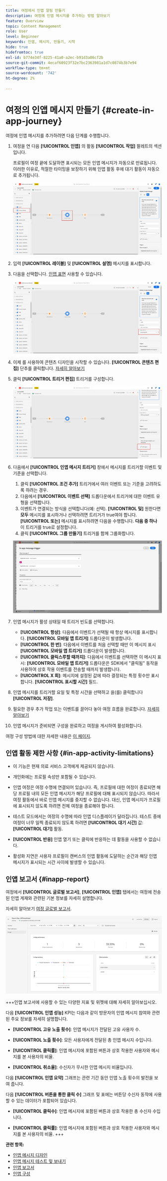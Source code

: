 ```yaml
---
title: 여정에서 인앱 알림 만들기
description: 여정에 인앱 메시지를 추가하는 방법 알아보기
feature: Overview
topic: Content Management
role: User
level: Beginner
keywords: 인앱, 메시지, 만들기, 시작
hide: true
hidefromtoc: true
exl-id: b774e34f-8225-41a0-a2ec-b91d3a86cf2b
source-git-commit: 4ecaf60923f32e7bc2363981a1d7c0874b3b7e94
workflow-type: tm+mt
source-wordcount: '742'
ht-degree: 2%

---
```



# 여정의 인앱 메시지 만들기 {#create-in-app-journey}

여정에 인앱 메시지를 추가하려면 다음 단계를 수행합니다.

1. 여정을 연 다음 **[!UICONTROL 인앱]** 의 활동 **[!UICONTROL 작업]** 팔레트의 섹션입니다.

   프로필이 여정 끝에 도달하면 표시되는 모든 인앱 메시지가 자동으로 만료됩니다. 이러한 이유로, 적절한 타이밍을 보장하기 위해 인앱 활동 후에 대기 활동이 자동으로 추가됩니다.

   ![](assets/in_app_journey_1.png)

1. 입력 **[!UICONTROL 레이블]** 및 **[!UICONTROL 설명]** 메시지를 표시합니다.

1. 다음을 선택합니다. [인앱 표면](inapp-configuration.md) 사용할 수 있습니다.

   ![](assets/in_app_journey_2.png)

1. 이제 를 사용하여 콘텐츠 디자인을 시작할 수 있습니다. **[!UICONTROL 콘텐츠 편집]** 단추를 클릭합니다. [자세히 알아보기](design-in-app.md)

1. 클릭 **[!UICONTROL 트리거 편집]** 트리거를 구성합니다.

   ![](assets/in_app_journey_4.png)

1. 다음에서 **[!UICONTROL 인앱 메시지 트리거]** 창에서 메시지를 트리거할 이벤트 및 기준을 선택합니다.

   1. 클릭 **[!UICONTROL 조건 추가]** 트리거에서 여러 이벤트 또는 기준을 고려하도록 하려는 경우.
   1. 다음에서 **[!UICONTROL 이벤트 선택]** 드롭다운에서 트리거에 대한 이벤트 유형을 선택합니다.
   1. 이벤트가 연결되는 방식을 선택합니다(예: 선택). **[!UICONTROL 및]** 원한다면 **모두** 메시지를 표시하거나 선택하려면 트리거가 true여야 합니다. **[!UICONTROL 또는]** 메시지를 표시하려면 다음을 수행합니다. **다음 중 하나** 이 트리거를 true로 설정합니다.
   1. 클릭 **[!UICONTROL 그룹 만들기]** 트리거를 함께 그룹화합니다.

   ![](assets/in_app_journey_3.png)

1. 인앱 메시지가 활성 상태일 때 트리거 빈도를 선택합니다.

   * **[!UICONTROL 항상]**: 다음에서 이벤트가 선택될 때 항상 메시지를 표시합니다. **[!UICONTROL 모바일 앱 트리거]** 드롭다운이 발생합니다.
   * **[!UICONTROL 한 번]**: 다음에서 이벤트를 처음 선택할 때만 이 메시지 표시 **[!UICONTROL 모바일 앱 트리거]** 드롭다운이 발생합니다.
   * **[!UICONTROL 클릭스루할 때까지]**: 다음에서 이벤트를 선택하면 이 메시지 표시: **[!UICONTROL 모바일 앱 트리거]** 드롭다운은 SDK에서 &quot;클릭됨&quot; 동작을 사용하여 상호 작용 이벤트를 전송할 때까지 발생합니다.
   * **[!UICONTROL X 회]**: 메시지에 설정된 값에 따라 결정되는 특정 횟수만 표시합니다. **[!UICONTROL 표시할 시간]** 필드.

1. 인앱 메시지를 트리거할 요일 및 특정 시간을 선택하고 을(를) 클릭합니다 **[!UICONTROL 저장]**.

1. 필요한 경우 추가 작업 또는 이벤트를 끌어다 놓아 여정 흐름을 완료합니다. [자세히 알아보기](../building-journeys/about-journey-activities.md)

1. 인앱 메시지가 준비되면 구성을 완료하고 여정을 게시하여 활성화합니다.

여정 구성 방법에 대한 자세한 내용은 [이 페이지](../building-journeys/journey-gs.md).

## 인앱 활동 제한 사항 {#in-app-activity-limitations}

* 이 기능은 현재 의료 서비스 고객에게 제공되지 않습니다.

* 개인화에는 프로필 속성만 포함될 수 있습니다.

* 인앱 여정은 여정 수명에 연결되어 있습니다. 즉, 프로필에 대한 여정이 종료되면 해당 프로필 내의 모든 인앱 메시지가 해당 프로필에 대해 표시되지 않습니다.  따라서 여정 활동에서 바로 인앱 메시지를 중지할 수 없습니다. 대신, 인앱 메시지가 프로필에 표시되지 않도록 하려면 전체 여정을 종료해야 합니다.

* 테스트 모드에서는 여정의 수명에 따라 인앱 디스플레이가 달라집니다. 테스트 중에 여정이 너무 일찍 종료되지 않도록 하려면 **[!UICONTROL 대기 시간]** 값: **[!UICONTROL 대기]** 활동.

* **[!UICONTROL 반응]** 인앱 열기 또는 클릭에 반응하는 데 활동을 사용할 수 없습니다.

* 활성화 지연은 사용자 프로필이 캔버스의 인앱 활동에 도달하는 순간과 해당 인앱 메시지가 표시되는 시간 사이에 발생할 수 있습니다.

## 인앱 보고서  {#inapp-report}

여정에서 **[!UICONTROL 글로벌 보고서]**, **[!UICONTROL 인앱]** 탭에서는 여정에 전송된 인앱 게재와 관련된 기본 정보를 자세히 설명합니다.

자세히 알아보기 [여정 글로벌 보고서](../reports/journey-global-report.md).

![](assets/in-app-journey-report.png)

+++인앱 보고서에 사용할 수 있는 다양한 지표 및 위젯에 대해 자세히 알아보십시오.

다음 **[!UICONTROL 인앱 성능]** KPI는 다음과 같이 방문자의 인앱 메시지 참여와 관련된 주요 정보를 자세히 설명합니다.

* **[!UICONTROL 고유 노출 횟수]**: 인앱 메시지가 전달된 고유 사용자 수.

* **[!UICONTROL 노출 횟수]**: 모든 사용자에게 전달된 총 인앱 메시지 수입니다.

* **[!UICONTROL 클릭률]**: 인앱 메시지에 포함된 버튼과 상호 작용한 사용자와 메시지를 본 사용자의 비율.

* **[!UICONTROL 취소율]**: 수신자가 무시한 인앱 메시지 비율입니다.

다음 **[!UICONTROL 인앱 요약]** 그래프는 관련 기간 동안 인앱 노출 횟수의 발전을 보여 줍니다.

다음 **[!UICONTROL 버튼을 통한 클릭 수]** 그래프 및 표에는 버튼당 수신자 동작에 사용할 수 있는 데이터가 포함되어 있습니다.

* **[!UICONTROL 클릭수]**: 인앱 메시지에 포함된 버튼과 상호 작용한 총 수신자 수입니다.

* **[!UICONTROL 클릭률]**: 인앱 메시지에 포함된 버튼과 상호 작용한 사용자와 메시지를 본 사용자의 비율.
+++

**관련 항목:**

* [인앱 메시지 디자인](design-in-app.md)
* [인앱 메시지 테스트 및 보내기](send-in-app.md)
* [인앱 보고서 ](../reports/campaign-global-report.md#inapp-report)
* [인앱 구성](inapp-configuration.md)
